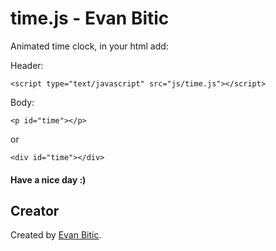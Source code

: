 # time.js - Evan Bitic

Animated time clock, in your html add:

Header:
````
<script type="text/javascript" src="js/time.js"></script>
````

Body:
````
<p id="time"></p>
````
or
````
<div id="time"></div>
`````
#### Have a nice day :)

## Creator

Created by [Evan Bitic](www.evan-bitic.fr).


